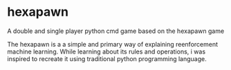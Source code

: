 # hexapawn

A double and single player python cmd game based on the hexapawn game

The hexapawn is a a simple and primary way of explaining reenforcement machine learning.
While learning about its rules and operations, i was inspired to recreate it using traditional python programming language.
